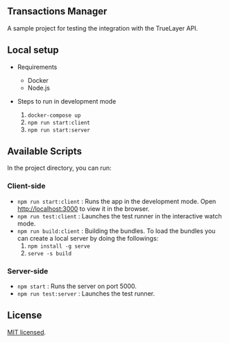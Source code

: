 ## Transactions Manager

A sample project for testing the integration with the TrueLayer API.

## Local setup

 - Requirements
   - Docker
   - Node.js
 
 - Steps to run in development mode
   1. `docker-compose up`
   2. `npm run start:client`
   2. `npm run start:server`
 
## Available Scripts

In the project directory, you can run:

### Client-side

- `npm run start:client` : Runs the app in the development mode. Open [http://localhost:3000](http://localhost:3000) to view it in the browser.
- `npm run test:client` : Launches the test runner in the interactive watch mode.
- `npm run build:client` : Building the bundles. To load the bundles you can create a local server by doing the followings:
  1. `npm install -g serve`
  2. `serve -s build`

### Server-side

- `npm start` : Runs the server on port 5000.
- `npm run test:server` : Launches the test runner.

## License

[MIT licensed](LICENSE).



